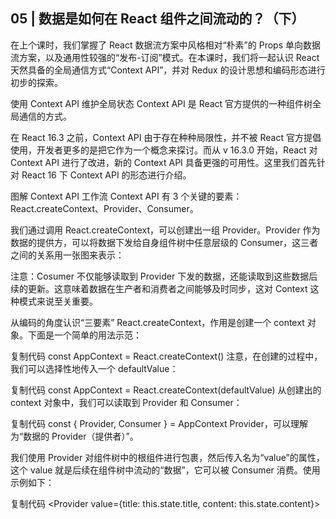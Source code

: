 ## 05 | 数据是如何在 React 组件之间流动的？（下）

在上个课时，我们掌握了 React 数据流方案中风格相对“朴素”的 Props 单向数据流方案，以及通用性较强的“发布-订阅”模式。在本课时，我们将一起认识 React 天然具备的全局通信方式“Context API”，并对 Redux 的设计思想和编码形态进行初步的探索。

使用 Context API 维护全局状态
Context API 是 React 官方提供的一种组件树全局通信的方式。

在 React 16.3 之前，Context API 由于存在种种局限性，并不被 React 官方提倡使用，开发者更多的是把它作为一个概念来探讨。而从 v 16.3.0 开始，React 对 Context API 进行了改进，新的 Context API 具备更强的可用性。这里我们首先针对 React 16 下 Context API 的形态进行介绍。

图解 Context API 工作流
Context API 有 3 个关键的要素：React.createContext、Provider、Consumer。

我们通过调用 React.createContext，可以创建出一组 Provider。Provider 作为数据的提供方，可以将数据下发给自身组件树中任意层级的 Consumer，这三者之间的关系用一张图来表示：



注意：Cosumer 不仅能够读取到 Provider 下发的数据，还能读取到这些数据后续的更新。这意味着数据在生产者和消费者之间能够及时同步，这对 Context 这种模式来说至关重要。

从编码的角度认识“三要素”
React.createContext，作用是创建一个 context 对象。下面是一个简单的用法示范：

复制代码
const AppContext = React.createContext()
注意，在创建的过程中，我们可以选择性地传入一个 defaultValue：

复制代码
const AppContext = React.createContext(defaultValue)
从创建出的 context 对象中，我们可以读取到 Provider 和 Consumer：

复制代码
const { Provider, Consumer } = AppContext
Provider，可以理解为“数据的 Provider（提供者）”。

我们使用 Provider 对组件树中的根组件进行包裹，然后传入名为“value”的属性，这个 value 就是后续在组件树中流动的“数据”，它可以被 Consumer 消费。使用示例如下：

复制代码
<Provider value={title: this.state.title, content: this.state.content}>
  <Title />
  <Content />
 </Provider>
Consumer，顾名思义就是“数据的消费者”，它可以读取 Provider 下发下来的数据。

其特点是需要接收一个函数作为子元素，这个函数需要返回一个组件。像这样：

复制代码
<Consumer>
  {value => <div>{value.title}</div>}
</Consumer>
注意，当 Consumer 没有对应的 Provider 时，value 参数会直接取创建 context 时传递给 createContext 的 defaultValue。

新的 Context API 解决了什么问题
想要知道新的 Context API 解决了什么问题，先要知道过时的 Context API 存在什么问题。

我们先从编码角度认识“过时的”Context API

“过时的”是 React 官方对旧的  Context API 的描述，由于个人和团队在实际项目中都并不会考虑去使用旧 Context API 来解决问题，这里我直接引用过时的文档中的 Context API 使用示例：

复制代码
import PropTypes from 'prop-types';
class Button extends React.Component {
  render() {
    return (
      <button style={{background: this.context.color}}>
        {this.props.children}
      </button>
    );
  }
}
Button.contextTypes = {
  color: PropTypes.string
};
class Message extends React.Component {
  render() {
    return (
      <div>
        {this.props.text} <Button>Delete</Button>
      </div>
    );
  }
}
class MessageList extends React.Component {
  getChildContext() {
    return {color: "purple"};
  }
  render() {
    const children = this.props.messages.map((message) =>
      <Message text={message.text} />
    );
    return <div>{children}</div>;
  }
}
MessageList.childContextTypes = {
  color: PropTypes.string
};
为了方便你理解，我将上述代码对应的组织结构梳理到一张图里，如下图所示：



借着这张图，我们来理解旧的 Context API 的工作过程：

首先，通过给 MessageList 设置 childContextTypes 和 getChildContext，可以使其承担起 context 的生产者的角色；

然后，MessageList 的组件树内部所有层级的组件都可以通过定义 contextTypes 来成为数据的消费者，进而通过 this.context 访问到 MessageList 提供的数据。

现在回过头来，我们再从编码角度审视一遍“过时的” Context API 的用法。

首先映入眼帘的第一个问题是代码不够优雅：一眼望去，你很难迅速辨别出谁是 Provider、谁是 Consumer。同时这琐碎的属性设置和 API 编写过程，也足够我们写代码的时候“喝一壶了”。总而言之，从编码形态的角度来说，“过时的” Context API 和新 Context API 相去甚远。

不过，这还不是最要命的，最要命的弊端我们从编码层面暂时感知不出来，但是一旦你感知到它，麻烦就大了——前面我们特别提到过，“Cosumer 不仅能够读取到 Provider 下发的数据，还能够读取到这些数据后续的更新”。数据在生产者和消费者之间的及时同步，这一点对于 Context 这种模式来说是至关重要的，但旧的 Conext API 无法保证这一点：

如果组件提供的一个Context发生了变化，而中间父组件的 shouldComponentUpdate 返回 false，那么使用到该值的后代组件不会进行更新。使用了 Context 的组件则完全失控，所以基本上没有办法能够可靠的更新 Context。这篇博客文章很好地解释了为何会出现此类问题，以及你该如何规避它。  ——React 官方

新的 Context API 改进了这一点：即便组件的 shouldComponentUpdate 返回 false，它仍然可以“穿透”组件继续向后代组件进行传播，进而确保了数据生产者和数据消费者之间数据的一致性。再加上更加“好看”的语义化的声明式写法，新版 Context API 终于顺利地摘掉了“试验性 API”的帽子，成了一种确实可行的 React 组件间通信解决方案。

理解了 Context API 的前世今生，接下来我们继续来串联 React 组件间通信的解决方案。

第三方数据流框架“课代表”：初探 Redux
对于简单的跨层级组件通信，我们可以使用发布-订阅模式或者 Context API 来搞定。但是随着应用的复杂度不断提升，需要维护的状态越来越多，组件间的关系也越来越难以处理的时候，我们就需要请出 Redux 来帮忙了。

什么是 Redux
我们先来看一下官方对 Redux 的描述：

Redux 是 JavaScript 状态容器，它提供可预测的状态管理。

我们一起品品这句话背后的深意：

Redux 是为JavaScript应用而生的，也就是说它不是 React 的专利，React 可以用，Vue 可以用，原生 JavaScript 也可以用；

Redux 是一个状态容器，什么是状态容器？这里我举个例子。

假如把一个 React 项目里面的所有组件拉进一个钉钉群，那么 Redux 就充当了这个群里的“群文件”角色，所有的组件都可以把需要在组件树里流动的数据存储在群文件里。当某个数据改变的时候，其他组件都能够通过下载最新的群文件来获取到数据的最新值。这就是“状态容器”的含义——存放公共数据的仓库。

读懂了这个比喻之后，你对 Redux、数据和 React 组件的关系想必已经形成了一个初步的认知。这里我帮你把这层关系总结进一张图里：



Redux 是如何帮助 React 管理数据的
Redux 主要由三部分组成：store、reducer 和 action。我们先来看看它们各自代表什么：

store 就好比组件群里的“群文件”，它是一个单一的数据源，而且是只读的；

action 人如其名，是“动作”的意思，它是对变化的描述。

举个例子，下面这个对象就是一个 action：

复制代码
const action = {
  type: "ADD_ITEM",
  payload: '<li>text</li>'
}
reducer 是一个函数，它负责对变化进行分发和处理， 最终将新的数据返回给 store。

store、action 和 reducer 三者紧密配合，便形成了 Redux 独树一帜的工作流：



从上图中，我们首先读出的是数据的流向规律：在 Redux 的整个工作过程中，数据流是严格单向的。这一点一定一定要背下来，面试的时候也一定一定要记得说——不管面试官问的是 Redux 的设计思想还是工作流还是别的什么概念性的知识，开局先放这句话，准没错。

接下来仍然是围绕上图，我们来一起看看 Redux 是如何帮助 React 管理数据流的。对于一个 React 应用来说，视图（View）层面的所有数据（state）都来自 store（再一次诠释了单一数据源的原则）。

如果你想对数据进行修改，只有一种途径：派发 action。action 会被 reducer 读取，进而根据 action 内容的不同对数据进行修改、生成新的 state（状态），这个新的 state 会更新到 store 对象里，进而驱动视图层面做出对应的改变。

对于组件来说，任何组件都可以通过约定的方式从 store 读取到全局的状态，任何组件也都可以通过合理地派发 action 来修改全局的状态。Redux 通过提供一个统一的状态容器，使得数据能够自由而有序地在任意组件之间穿梭，这就是 Redux 实现组件间通信的思路。

从编码的角度理解 Redux 工作流
到这里，你已经了解了 Redux 的设计思想和要素关系。接下来我们将站在编码的角度，探讨 Redux 的工作流，将上文中所提及的各个要素和流程具象化。

1. 使用 createStore 来完成 store 对象的创建

复制代码
// 引入 redux
import { createStore } from 'redux'
// 创建 store
const store = createStore(
    reducer,
    initial_state,
    applyMiddleware(middleware1, middleware2, ...)
);
createStore 方法是一切的开始，它接收三个入参：

reducer；

初始状态内容；

指定中间件（这个你先不用管）。

这其中一般来说，只有 reducer 是你不得不传的。下面我们就看看 reducer 的编码形态是什么样的。

2. reducer 的作用是将新的 state 返回给 store

一个 reducer 一定是一个纯函数，它可以有各种各样的内在逻辑，但它最终一定要返回一个 state：

复制代码
const reducer = (state, action) => {
    // 此处是各种样的 state处理逻辑
    return new_state
}
当我们基于某个 reducer 去创建 store 的时候，其实就是给这个 store 指定了一套更新规则：

复制代码
// 更新规则全都写在 reducer 里 
const store = createStore(reducer)
3. action 的作用是通知 reducer “让改变发生”

如何在浩如烟海的 store 状态库中，准确地命中某个我们希望它发生改变的 state 呢？reducer 内部的逻辑虽然不尽相同，但其本质工作都是“将 action 与和它对应的更新动作对应起来，并处理这个更新”。所以说要想让 state 发生改变，就必须用正确的 action 来驱动这个改变。

前面我们已经介绍过 action 的形态，这里再提点一下。首先，action 是一个大致长这样的对象：

复制代码
const action = {
  type: "ADD_ITEM",
  payload: '<li>text</li>'
}
action 对象中允许传入的属性有多个，但只有 type 是必传的。type 是 action 的唯一标识，reducer 正是通过不同的 type 来识别出需要更新的不同的 state，由此才能够实现精准的“定向更新”。

4. 派发 action，靠的是 dispatch

action 本身只是一个对象，要想让 reducer 感知到 action，还需要“派发 action”这个动作，这个动作是由 store.dispatch 完成的。这里我简单地示范一下：

复制代码
import { createStore } from 'redux'
// 创建 reducer
const reducer = (state, action) => {
    // 此处是各种样的 state处理逻辑
    return new_state
}
// 基于 reducer 创建 state
const store = createStore(reducer)
// 创建一个 action，这个 action 用 “ADD_ITEM” 来标识 
const action = {
  type: "ADD_ITEM",
  payload: '<li>text</li>'
}
// 使用 dispatch 派发 action，action 会进入到 reducer 里触发对应的更新
store.dispatch(action)
以上这段代码，是从编码角度对 Redux 主要工作流的概括，这里我同样为你总结了一张对应的流程图：



注意：先别急着死磕。本课时并不要求你掌握 Redux 中涉及的所有概念和原理，只需要你跟着我的思路走，大致理解 Redux 中几个关键角色之间的关系，进而明白 Redux 是如何驱动数据在 React 组件间流动、如何帮助我们实现灵活的组件间通信的，这就够了。关于更多 Redux 的技术细节，我将在专栏的第三个大模块慢慢推敲。

总结
在 04 和 05 课时，我讲解的知识点覆盖面广、跨度大。面试场景下，考察此类问题的目的也主要是对候选人的知识广度进行检验。因此对于这两节的内容，你应抱着梳理“知识地图”的目的去学习，以构建知识体系为第一要务。完成第一要务后，再带着一个完整的上下文，去攻克某个具体的薄弱点。

